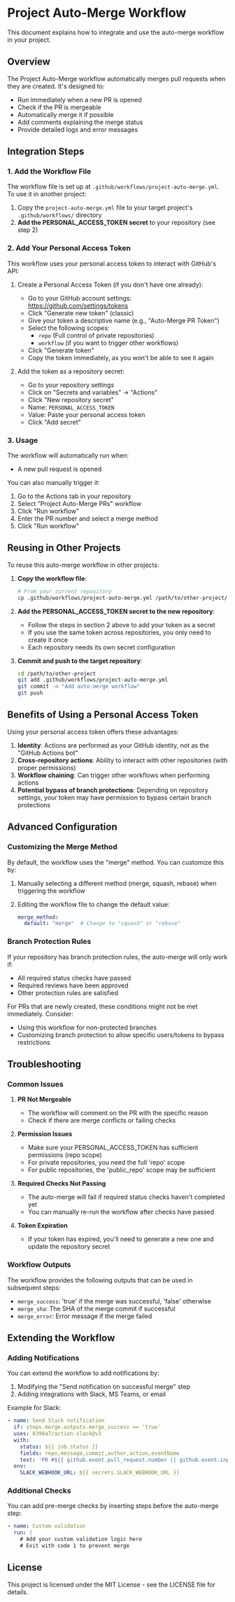 # Project Auto-Merge Workflow

This document explains how to integrate and use the auto-merge workflow in your project.

## Overview

The Project Auto-Merge workflow automatically merges pull requests when they are created. It's designed to:

- Run immediately when a new PR is opened
- Check if the PR is mergeable
- Automatically merge it if possible
- Add comments explaining the merge status
- Provide detailed logs and error messages

## Integration Steps

### 1. Add the Workflow File

The workflow file is set up at `.github/workflows/project-auto-merge.yml`. To use it in another project:

1. Copy the `project-auto-merge.yml` file to your target project's `.github/workflows/` directory
2. **Add the PERSONAL_ACCESS_TOKEN secret** to your repository (see step 2)

### 2. Add Your Personal Access Token

This workflow uses your personal access token to interact with GitHub's API:

1. Create a Personal Access Token (if you don't have one already):
   - Go to your GitHub account settings: <https://github.com/settings/tokens>
   - Click "Generate new token" (classic)
   - Give your token a descriptive name (e.g., "Auto-Merge PR Token")
   - Select the following scopes:
     - `repo` (Full control of private repositories)
     - `workflow` (if you want to trigger other workflows)
   - Click "Generate token"
   - Copy the token immediately, as you won't be able to see it again

2. Add the token as a repository secret:
   - Go to your repository settings
   - Click on "Secrets and variables" → "Actions"
   - Click "New repository secret"
   - Name: `PERSONAL_ACCESS_TOKEN`
   - Value: Paste your personal access token
   - Click "Add secret"

### 3. Usage

The workflow will automatically run when:

- A new pull request is opened

You can also manually trigger it:

1. Go to the Actions tab in your repository
2. Select "Project Auto-Merge PRs" workflow
3. Click "Run workflow"
4. Enter the PR number and select a merge method
5. Click "Run workflow"

## Reusing in Other Projects

To reuse this auto-merge workflow in other projects:

1. **Copy the workflow file**:

   ```bash
   # From your current repository
   cp .github/workflows/project-auto-merge.yml /path/to/other-project/.github/workflows/
   ```

2. **Add the PERSONAL_ACCESS_TOKEN secret to the new repository**:
   - Follow the steps in section 2 above to add your token as a secret
   - If you use the same token across repositories, you only need to create it once
   - Each repository needs its own secret configuration

3. **Commit and push to the target repository**:

   ```bash
   cd /path/to/other-project
   git add .github/workflows/project-auto-merge.yml
   git commit -m "Add auto-merge workflow"
   git push
   ```

## Benefits of Using a Personal Access Token

Using your personal access token offers these advantages:

1. **Identity**: Actions are performed as your GitHub identity, not as the "GitHub Actions bot"
2. **Cross-repository actions**: Ability to interact with other repositories (with proper permissions)
3. **Workflow chaining**: Can trigger other workflows when performing actions
4. **Potential bypass of branch protections**: Depending on repository settings, your token may have permission to bypass certain branch protections

## Advanced Configuration

### Customizing the Merge Method

By default, the workflow uses the "merge" method. You can customize this by:

1. Manually selecting a different method (merge, squash, rebase) when triggering the workflow
2. Editing the workflow file to change the default value:

   ```yaml
   merge_method:
     default: "merge"  # Change to "squash" or "rebase"
   ```

### Branch Protection Rules

If your repository has branch protection rules, the auto-merge will only work if:

- All required status checks have passed
- Required reviews have been approved
- Other protection rules are satisfied

For PRs that are newly created, these conditions might not be met immediately. Consider:

- Using this workflow for non-protected branches
- Customizing branch protection to allow specific users/tokens to bypass restrictions

## Troubleshooting

### Common Issues

1. **PR Not Mergeable**
   - The workflow will comment on the PR with the specific reason
   - Check if there are merge conflicts or failing checks

2. **Permission Issues**
   - Make sure your PERSONAL_ACCESS_TOKEN has sufficient permissions (repo scope)
   - For private repositories, you need the full 'repo' scope
   - For public repositories, the 'public_repo' scope may be sufficient

3. **Required Checks Not Passing**
   - The auto-merge will fail if required status checks haven't completed yet
   - You can manually re-run the workflow after checks have passed

4. **Token Expiration**
   - If your token has expired, you'll need to generate a new one and update the repository secret

### Workflow Outputs

The workflow provides the following outputs that can be used in subsequent steps:

- `merge_success`: 'true' if the merge was successful, 'false' otherwise
- `merge_sha`: The SHA of the merge commit if successful
- `merge_error`: Error message if the merge failed

## Extending the Workflow

### Adding Notifications

You can extend the workflow to add notifications by:

1. Modifying the "Send notification on successful merge" step
2. Adding integrations with Slack, MS Teams, or email

Example for Slack:

```yaml
- name: Send Slack notification
  if: steps.merge.outputs.merge_success == 'true'
  uses: 8398a7/action-slack@v3
  with:
    status: ${{ job.status }}
    fields: repo,message,commit,author,action,eventName
    text: 'PR #${{ github.event.pull_request.number || github.event.inputs.pr_number }} was automatically merged'
  env:
    SLACK_WEBHOOK_URL: ${{ secrets.SLACK_WEBHOOK_URL }}
```

### Additional Checks

You can add pre-merge checks by inserting steps before the auto-merge step:

```yaml
- name: Custom validation
  run: |
    # Add your custom validation logic here
    # Exit with code 1 to prevent merge
```

## License

This project is licensed under the MIT License - see the LICENSE file for details.
